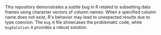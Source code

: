 This repository demonstrates a subtle bug in R related to subsetting data frames using character vectors of column names.  When a specified column name does not exist, R's behavior may lead to unexpected results due to type coercion. The `bug.R` file showcases the problematic code, while `bugSolution.R` provides a robust solution.